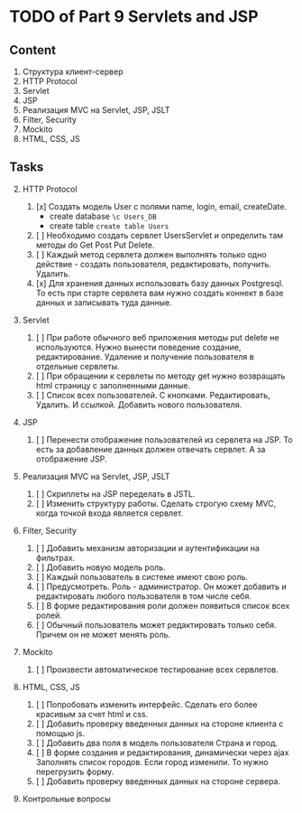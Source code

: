 # TODO of Part 9 Servlets and JSP

## Content
1. Структура клиент-сервер
2. HTTP Protocol
3. Servlet
4. JSP
5. Реализация MVC на Servlet, JSP, JSLT
6. Filter, Security
7. Mockito
8. HTML, CSS, JS

## Tasks
2. HTTP Protocol
	1. [x] Создать модель User c полями name, login, email, createDate.
	    - create database ```\c Users_DB```
	    - create table ```create table Users```
	2. [ ] Необходимо создать сервлет UsersServlet и определить там методы 
	        do Get Post Put Delete. 
	3. [ ] Каждый метод сервлета должен выполнять только одно действие - 
            создать пользователя, редактировать, получить. Удалить.
	4. [x] Для хранения данных использовать базу данных Postgresql. 
	        То есть при старте сервлета вам нужно создать коннект в базе данных и 
	        записывать туда данные.

3. Servlet
	1. [ ] При работе обычного веб приложения методы put delete не используются. 
	        Нужно вынести поведение создание, редактирование. 
	        Удаление и получение пользователя в отдельные сервлеты.
	2. [ ] При обращении к сервлеты по методу get нужно возвращать html страницу с заполненными данные.
	3. [ ] Список всех пользователей. С кнопками. Редактировать, Удалить. И ссылкой. Добавить нового пользователя.

4. JSP
	1. [ ] Перенести отображение пользователей из сервлета на JSP. 
	        То есть за добавление данных должен 
	        отвечать сервлет. А за отображение JSP. 

5. Реализация MVC на Servlet, JSP, JSLT
	1. [ ] Скриплеты на JSP переделать в JSTL.
	2. [ ] Изменить структуру работы. Сделать строгую 
	        схему MVC, когда точкой входа является сервлет.

6. Filter, Security
	1. [ ] Добавить механизм авторизации и аутентификации на фильтрах.
	2. [ ] Добавить новую модель роль. 
	3. [ ] Каждый пользователь в системе имеют свою роль.
	4. [ ] Предусмотреть. Роль - администратор. 
	        Он может добавить и редактировать любого пользователя в том числе себя.
	5. [ ] В форме редактирования роли должен появиться список всех ролей.
	6. [ ] Обычный пользователь может редактировать 
	        только себя. Причем он не может менять роль.

7. Mockito
	1. [ ] Произвести автоматическое тестирование всех сервлетов.

8. HTML, CSS, JS
	1. [ ] Попробовать изменить интерфейс. Сделать его более красивым за счет html и css.
	2. [ ] Добавить проверку введенных данных на стороне клиента с помощью js.
	3. [ ] Добавить два поля в модель пользователя Страна и город.
	4. [ ] В форме создания и редактирования, 
	        динамически через ajax Заполнять список городов. 
	        Если город изменили. То нужно перегрузить форму.
	5. [ ] Добавить проверку введенных данных на стороне сервера.

9. Контрольные вопросы
